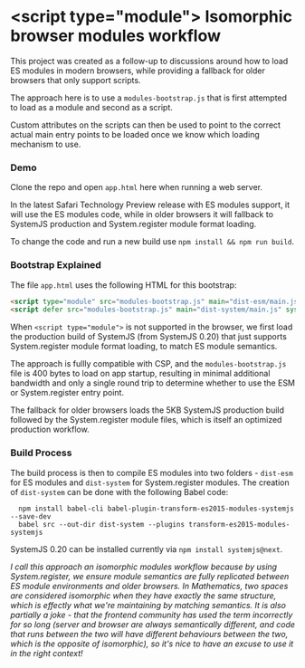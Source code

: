 # &lt;script type="module"> Isomorphic browser modules workflow

This project was created as a follow-up to discussions around how to load ES modules
in modern browsers, while providing a fallback for older browsers that only
support scripts.

The approach here is to use a `modules-bootstrap.js` that is first attempted to load
as a module and second as a script.

Custom attributes on the scripts can then be used to point to the correct actual
main entry points to be loaded once we know which loading mechanism to use.

### Demo

Clone the repo and open `app.html` here when running a web server.

In the latest Safari Technology Preview release with ES modules support, it will use
the ES modules code, while in older browsers it will fallback to SystemJS production and
System.register module format loading.

To change the code and run a new build use `npm install && npm run build`.

### Bootstrap Explained

The file `app.html` uses the following HTML for this bootstrap:

```html
<script type="module" src="modules-bootstrap.js" main="dist-esm/main.js"></script>
<script defer src="modules-bootstrap.js" main="dist-system/main.js" systemjs="/path/to/system-production.js"></script>
```

When `<script type="module">` is not supported in the browser, we first load the production
build of SystemJS (from SystemJS 0.20) that just supports System.register module format loading, to match ES module semantics.

The approach is fullly compatible with CSP, and the `modules-bootstrap.js` file is 400 bytes
to load on app startup, resulting in minimal additional bandwidth and only a single round trip
to determine whether to use the ESM or System.register entry point.

The fallback for older browsers loads the 5KB SystemJS production build followed by the System.register module files, which is itself an optimized production workflow.

### Build Process

The build process is then to compile ES modules into two folders - `dist-esm` for ES modules
and `dist-system` for System.register modules. The creation of `dist-system` can be done
with the following Babel code:

```
  npm install babel-cli babel-plugin-transform-es2015-modules-systemjs --save-dev
  babel src --out-dir dist-system --plugins transform-es2015-modules-systemjs
```

SystemJS 0.20 can be installed currently via `npm install systemjs@next`.


_I call this approach an isomorphic modules workflow because by using System.register, we ensure module
semantics are fully replicated between ES module environments and older browsers.
In Mathematics, two spaces are considered isomorphic when they have exactly the same structure,
which is effectly what we're maintaining by matching semantics. It is also partially a joke -
that the frontend community has used the term incorrectly for so long (server and browser are always semantically different, and code that runs between the two will have different behaviours between the two, which is the opposite of isomorphic), so it's nice to have an excuse to use it in the right context!_
